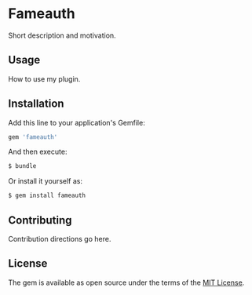 # Fameauth
Short description and motivation.

## Usage
How to use my plugin.

## Installation
Add this line to your application's Gemfile:

```ruby
gem 'fameauth'
```

And then execute:
```bash
$ bundle
```

Or install it yourself as:
```bash
$ gem install fameauth
```

## Contributing
Contribution directions go here.

## License
The gem is available as open source under the terms of the [MIT License](https://opensource.org/licenses/MIT).
